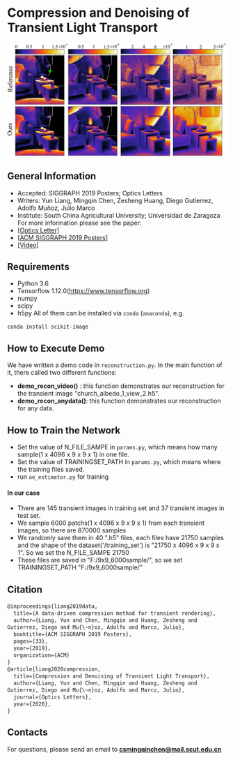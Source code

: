 # Compression and Denoising of Transient Light Transport
![teaser](paper-teaser.png "Paper Teasear")
## General Information
- Accepted: SIGGRAPH 2019 Posters; Optics Letters
- Writers: Yun Liang, Mingqin Chen, Zesheng Huang, Diego Gutierrez, Adolfo Muñoz, Julio Marco
- Institute: South China Agricultural University; Universidad de Zaragoza
For more information please see the paper:
- [[Optics Letter]](https://www.osapublishing.org/ol/abstract.cfm?uri=ol-45-7-1986)
- [[ACM SIGGRAPH 2019 Posters]](http://webdiis.unizar.es/~juliom/pubs/2019SIGPoster_compression_poster_abstract.pdf)
- [[Video]](http://webdiis.unizar.es/~juliom/pubs/2020OL-CompressionDenoisingTransient/2020OL_CompressionDenoisingTransient_Visualization_1.mp4)

## Requirements
* Python 3.6
* Tensorflow 1.12.0(https://www.tensorflow.org)
* numpy
* scipy
* h5py
All of them can be installed via `conda` (`anaconda`), e.g.
```
conda install scikit-image
```

## How to Execute Demo
We have written a demo code in `reconstruction.py`. In the main function of it, there called two different functions: 
* **demo_recon_video()** : this function demonstrates our reconstruction for the transient image "church_albedo_1_view_2.h5".
* **demo_recon_anydata()**: this function demonstrates our reconstruction for any data.

## How to Train the Network

* Set the value of N_FILE_SAMPE in `params.py`, which means how many sample(1 x 4096 x 9 x 9 x 1) in one file.
* Set the value of TRAININGSET_PATH in `params.py`, which means where the training files saved.
* run `ae_estimator.py` for training

#### In our case
* There are 145 transient images in training set and 37 transient images in test set.
* We sample 6000 patchs(1 x 4096 x 9 x 9 x 1) from each transient images, so there are 870000 samples
* We randomly save them in 40 ".h5" files, each files have 21750 samples and the shape of the dataset('/training_set') is "21750 x 4096 x 9 x 9 x 1". So we set the N_FILE_SAMPE 21750
* These files are saved in "F:/9x9_6000sample/", so we set TRAININGSET_PATH "F:/9x9_6000sample/" 

## Citation
```
@inproceedings{liang2019data,
  title={A data-driven compression method for transient rendering},
  author={Liang, Yun and Chen, Mingqin and Huang, Zesheng and Gutierrez, Diego and Mu{\~n}oz, Adolfo and Marco, Julio},
  booktitle={ACM SIGGRAPH 2019 Posters},
  pages={33},
  year={2019},
  organization={ACM}
}
@article{liang2020compression,
  title={Compression and Denoising of Transient Light Transport},
  author={Liang, Yun and Chen, Mingqin and Huang, Zesheng and Gutierrez, Diego and Mu{\~n}oz, Adolfo and Marco, Julio},
  journal={Optics Letters},
  year={2020},
}
```

## Contacts
For questions, please send an email to **csmingqinchen@mail.scut.edu.cn**